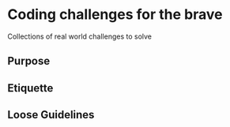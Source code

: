# Coding challenges for the brave
Collections of real world challenges to solve



## Purpose
## Etiquette
## Loose Guidelines